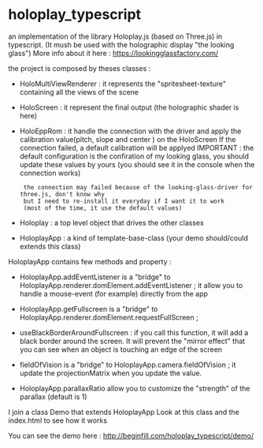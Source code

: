 # holoplay_typescript
an implementation of the library Holoplay.js (based on Three.js) in typescript. 
(It mush be used with the holographic display "the looking glass") 
More info about it here : https://lookingglassfactory.com/ 

the project is composed by theses classes : 

- HoloMultiViewRenderer : it represents the "spritesheet-texture" containing all the views of the scene 

- HoloScreen : it represent the final output (the holographic shader is here)  

- HoloEppRom : it handle the connection with the driver and apply the calibration value(pitch, slope and center ) on the HoloScreen
               If the connection failed, a default calibration will be applyed 
               IMPORTANT : the default configuration is the confiration of my looking glass, you should update these values 
                            by yours (you should see it in the console when the connection works)
                            
       the connection may failed because of the looking-glass-driver for three.js, don't know why
       but I need to re-install it everyday if I want it to work 
       (most of the time, it use the default values)
               
- Holoplay : a top level object that drives the other classes 

- HoloplayApp : a kind of template-base-class (your demo should/could extends this class) 



HoloplayApp contains few methods and property :

- HoloplayApp.addEventListener is a "bridge" to HoloplayApp.renderer.domElement.addEventListener ; 
it allow you to handle a mouse-event (for example) directly from the app

- HoloplayApp.getFullscreen is a "bridge" to HoloplayApp.renderer.domElement.requestFullScreen ; 

- useBlackBorderAroundFullscreen : if you call this function, it will add a black border around the screen. 
  It will prevent the "mirror effect" that you can see when an object is touching an edge of the screen 

- fieldOfVision is a "bridge" to HoloplayApp.camera.fieldOfVision ; it update the projectionMatrix when you update the value.

- HoloplayApp.parallaxRatio allow you to customize the "strength" of the parallax (default is 1) 



I join a class Demo that extends HoloplayApp 
Look at this class and the index.html to see how it works

You can see the demo here : http://beginfill.com/holoplay_typescript/demo/

